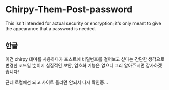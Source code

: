 # Chirpy-Them-Post-password
This isn't intended for actual security or encryption; it's only meant to give the appearance that a password is needed.

## 한글

이건 chirpy 테마를 사용하다가 포스트에 비밀번호를 걸어보고 싶다는 간단한 생각으로 변경한 코드일 뿐이지 실질적인 보안, 암호화 기능은 없으니 그리 알아주시면 감사하겠습니다!

근데 로컬에선 되고 사이트 올리면 안되서 다시 확인중...
